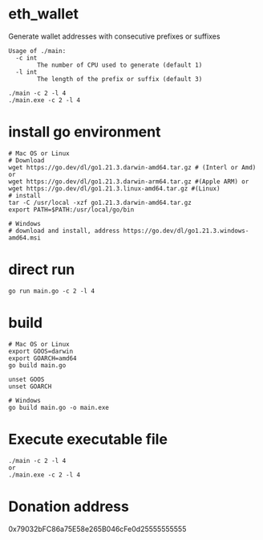 # eth_wallet
Generate wallet addresses with consecutive prefixes or suffixes
```
Usage of ./main:
  -c int
        The number of CPU used to generate (default 1)
  -l int
        The length of the prefix or suffix (default 3)
        
./main -c 2 -l 4
./main.exe -c 2 -l 4
```

# install go environment
```
# Mac OS or Linux 
# Download 
wget https://go.dev/dl/go1.21.3.darwin-amd64.tar.gz # (Interl or Amd) or
wget https://go.dev/dl/go1.21.3.darwin-arm64.tar.gz #(Apple ARM) or
wget https://go.dev/dl/go1.21.3.linux-amd64.tar.gz #(Linux)
# install
tar -C /usr/local -xzf go1.21.3.darwin-amd64.tar.gz
export PATH=$PATH:/usr/local/go/bin

# Windows 
# download and install, address https://go.dev/dl/go1.21.3.windows-amd64.msi
```

# direct run
```
go run main.go -c 2 -l 4
```

# build
```
# Mac OS or Linux
export GOOS=darwin
export GOARCH=amd64
go build main.go

unset GOOS
unset GOARCH

# Windows
go build main.go -o main.exe
```

# Execute executable file
```
./main -c 2 -l 4
or
./main.exe -c 2 -l 4
```
# Donation address
0x79032bFC86a75E58e265B046cFe0d25555555555